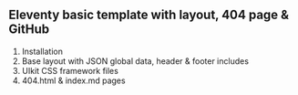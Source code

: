 ## Eleventy basic template with layout, 404 page & GitHub
1. Installation
2. Base layout with JSON global data, header & footer includes
3. UIkit CSS framework files
4. 404.html & index.md pages